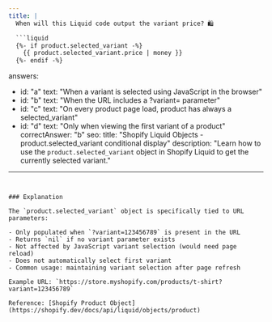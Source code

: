 ```yaml
---
title: |
  When will this Liquid code output the variant price? 🛍️

  ```liquid
  {%- if product.selected_variant -%}
    {{ product.selected_variant.price | money }}
  {%- endif -%}
  ```
answers:
  - id: "a"
    text: "When a variant is selected using JavaScript in the browser"
  - id: "b"
    text: "When the URL includes a ?variant= parameter"
  - id: "c"
    text: "On every product page load, product has always a selected_variant"
  - id: "d"
    text: "Only when viewing the first variant of a product"
correctAnswer: "b"
seo:
  title: "Shopify Liquid Objects - product.selected_variant conditional display"
  description: "Learn how to use the `product.selected_variant` object in Shopify Liquid to get the currently selected variant."
---
```


### Explanation

The `product.selected_variant` object is specifically tied to URL parameters:

- Only populated when `?variant=123456789` is present in the URL
- Returns `nil` if no variant parameter exists
- Not affected by JavaScript variant selection (would need page reload)
- Does not automatically select first variant
- Common usage: maintaining variant selection after page refresh

Example URL: `https://store.myshopify.com/products/t-shirt?variant=123456789`

Reference: [Shopify Product Object](https://shopify.dev/docs/api/liquid/objects/product) 
